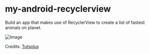 # my-android-recyclerview
Build an app that makes use of RecyclerView to create a list of fastest animals on planet.

![Image](../master/app/src/main/res/drawable/screenshot1.png)

Credits: [Tutsplus](https://code.tutsplus.com)
